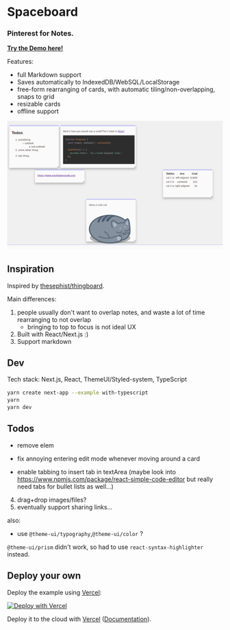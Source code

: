 # Spaceboard

### Pinterest for Notes.

**[Try the Demo here!](https://spaceboard.vercel.app/)**

Features:

- full Markdown support
- Saves automatically to IndexedDB/WebSQL/LocalStorage
- free-form rearranging of cards, with automatic tiling/non-overlapping, snaps to grid
- resizable cards
- offline support

![example](./example.png)

## Inspiration

Inspired by [thesephist/thingboard](https://github.com/thesephist/thingboard).

Main differences:

1. people usually don't want to overlap notes, and waste a lot of time rearranging to not overlap
   - bringing to top to focus is not ideal UX
2. Built with React/Next.js :)
3. Support markdown

## Dev

Tech stack: Next.js, React, ThemeUI/Styled-system, TypeScript

```bash
yarn create next-app --example with-typescript
yarn
yarn dev
```

## Todos

- remove elem
- fix annoying entering edit mode whenever moving around a card

- enable tabbing to insert tab in textArea (maybe look into https://www.npmjs.com/package/react-simple-code-editor but really need tabs for bullet lists as well...)

4. drag+drop images/files?
5. eventually support sharing links...

also:

- use `@theme-ui/typography`,`@theme-ui/color` ?

`@theme-ui/prism` didn't work, so had to use `react-syntax-highlighter` instead.

## Deploy your own

Deploy the example using [Vercel](https://vercel.com):

[![Deploy with Vercel](https://vercel.com/button)](https://vercel.com/import/project?template=https://github.com/vercel/next.js/tree/canary/examples/with-typescript)

Deploy it to the cloud with [Vercel](https://vercel.com/import?filter=next.js&utm_source=github&utm_medium=readme&utm_campaign=next-example) ([Documentation](https://nextjs.org/docs/deployment)).
